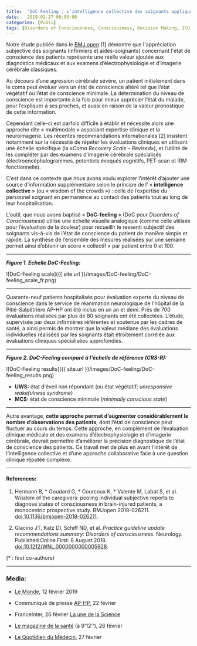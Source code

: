 ```yaml
---
title:  "DoC Feeling : L’intelligence collective des soignants appliquée au diagnostic des états de conscience altérée"
date:   2019-02-27 00:00:00
categories: [Publi]
tags: [Disorders of Consciousness, Consciousness, Decision Making, ICU, MyPublications]
---
```


Notre étude publiée dans le [BMJ open](https://bmjopen.bmj.com/content/9/2/e026211) [1] démontre que l'appréciation subjective des soignants (infirmiers et aides-soignants) concernant l'état de conscience des patients représente une réelle valeur ajoutée aux diagnostics médicaux et aux examens d’électrophysiologie et d’imagerie cérébrale classiques.

Au décours d’une agression cérébrale sévère, un patient initialement dans le coma peut évoluer vers un état de conscience altéré tel que l’état végétatif ou l’état de conscience minimale. La détermination du niveau de conscience est importante à la fois pour mieux apprécier l’état du malade, pour l’expliquer à ses proches, et aussi en raison de la valeur pronostique de cette information.

Cependant celle-ci est parfois difficile à établir et nécessite alors une approche dite « multimodale » associant expertise clinique et la neuroimagerie. Les récentes recommandations internationales [2] insistent notamment sur la nécessité de répéter les évaluations cliniques en utilisant une échelle spécifique (la «*Coma Recovery Scale – Revised*»), et l’utilité de les compléter par des examens d’imagerie cérébrale spécialisés (électroencéphalogrammes, potentiels évoqués cognitifs, PET-scan et IRM fonctionnelle).

C’est dans ce contexte que nous avons voulu explorer l’intérêt d’ajouter une source d’information supplémentaire selon le principe de l’ « **intelligence collective** » (ou « wisdom of the crowds ») : celle de l’expertise du personnel soignant en permanence au contact des patients tout au long de leur hospitalisation.

L’outil, que nous avons baptisé « **DoC-feeling** » (DoC pour *Disorders of Consciousness*) utilise une échelle visuelle analogique (comme celle utilisée pour l’évaluation de la douleur) pour recueillir le ressenti subjectif des soignants vis-à-vis de l’état de conscience du patient de manière simple et rapide. La synthèse de l’ensemble des mesures réalisées sur une semaine permet ainsi d’obtenir un score « collectif » par patient entre 0 et 100.

___
***Figure 1. Echelle DoC-Feeling:***   

![DoC-Feeling scale]({{ site.url }}/images/DoC-feeling/DoC-feeling_scale_fr.png)

---

Quarante-neuf patients hospitalisés pour évaluation experte du niveau de conscience dans le service de réanimation neurologique de l’hôpital de la Pitié-Salpêtrière AP-HP ont été inclus en un an et demi. Près de 700 évaluations réalisées par plus de 80 soignants ont été collectées. L’étude, supervisée par deux infirmières référentes et soutenue par les cadres de santé, a ainsi permis de montrer que la valeur médiane des évaluations individuelles réalisées par les soignants était étroitement corrélée aux évaluations cliniques spécialisées approfondies.

___
***Figure 2. DoC-Feeling comparé à l'échelle de référence (CRS-R):***   

![DoC-Feeling results]({{ site.url }}/images/DoC-feeling/DoC-feeling_results.png)


* **UWS:** état d'éveil non répondant (ou état végétatif; *unresponsive wakefulness syndrome*)
* **MCS:** état de conscience minimale (*minimally conscious state*)

---

Autre avantage, **cette approche permet d’augmenter considérablement le nombre d’observations des patients**, dont l’état de conscience peut fluctuer au cours du temps.
Cette approche, en complément de l’évaluation clinique médicale et des examens d’électrophysiologie et d’imagerie cérébrale, devrait permettre d’améliorer la précision diagnostique de l’état de conscience des patients. Ce travail met de plus en avant l’intérêt de l’intelligence collective et d’une approche collaborative face à une question clinique réputée complexe.


---
#### **References:**
1. Hermann B, * Goudard G, * Courcoux K, * Valente M, Labat S, et al. Wisdom of the caregivers: pooling individual subjective reports to diagnose states of consciousness in brain-injured patients, a monocentric prospective study. BMJopen 2018-026211. [doi:10.1136/bmjopen-2018-026211](http://dx.doi.org/10.1136/bmjopen-2018-026211).

2. Giacino JT, Katz DI, Schiff ND, et al. *Practice guideline update recommendations summary: Disorders of consciousness.* Neurology. Published Online First: 8 August 2018. [doi:10.1212/WNL.0000000000005928](https://doi.org/10.1212/WNL.0000000000005928).

(* : first co-authors)

<script type="text/javascript">
  reddit_url = "http://dx.doi.org/10.1136/bmjopen-2018-026211";
  reddit_title = "‘Wisdom of the caregivers: pooling individual subjective reports to diagnose states of consciousness in brain-injured patients, a monocentric prospective study";
  reddit_newwindow='1';
</script>
<script type="text/javascript" src="//www.redditstatic.com/button/button3.js"></script>

<script type='text/javascript' src='https://d1bxh8uas1mnw7.cloudfront.net/assets/embed.js'></script>
<div data-badge-popover="right" class='altmetric-embed' data-badge-type='donut' data-hide-less-than='1' data-doi="/10.1136/bmjopen-2018-026211"></div>



____
### Media:

* [Le Monde](https://www.lemonde.fr/sciences/article/2019/02/12/la-conscience-dans-tous-ses-etats_5422453_1650684.html), 12 février 2019

* Communiqué de presse [AP-HP](https://aphp.fr/contenu/doc-feeling-lexpertise-des-soignants-contribue-ameliorer-le-diagnostic-des-patients-en-etat), 22 février

* FranceInter, 26 février [La une de la Science](https://www.franceinter.fr/emissions/la-une-de-la-science/la-une-de-la-science-26-fevrier-2019)

* [Le magazine de la santé](https://www.allodocteurs.fr/emissions/le-magazine-de-la-sante/le-magazine-de-la-sante-du-26-02-2019_27156.html) (à 9'12''), 26 février

* [Le Quotidien du Médecin](https://www.lequotidiendumedecin.fr/actualites/article/2019/02/27/doc-feeling-un-outil-base-sur-le-ressenti-des-soignants-pour-affiner-le-diagnostic-des-patients-en-etat-de-conscience-alteree_866391), 27 février
